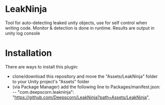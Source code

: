 # LeakNinja

Tool for auto-detecting leaked unity objects, use for self control when writing code. Monitor & detection is done in runtime. Results are output in unity log console

# Installation

There are ways to install this plugin:

- clone/download this repository and move the "Assets/LeakNinja" folder to your Unity project's "Assets" folder
- (via Package Manager) add the following line to Packages/manifest.json:
-- "com.deepscorn.leakninja": "https://github.com/Deepscorn/LeakNinja?path=Assets/LeakNinja",
